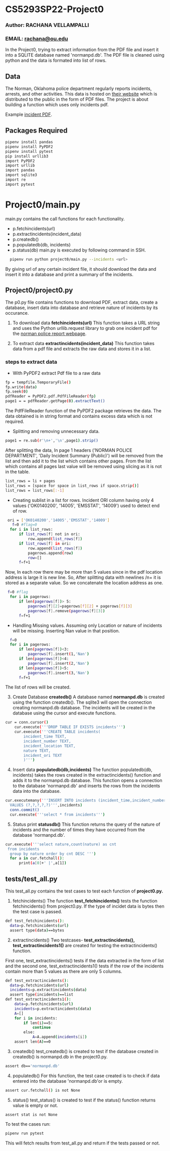 
# CS5293SP22-Project0
### Author: RACHANA VELLAMPALLI
### EMAIL: rachana@ou.edu

In the Project0, trying to extract information from the PDF file and insert it into a SQLITE database named 'normanpd.db'.
The PDF file is cleaned using python and the data is formated into list of rows.

## Data
The Norman, Oklahoma police department regularly reports incidents, arrests, and other activities. This data is hosted on [their website](https://www.normanok.gov/public-safety/police-department/crime-prevention-data/department-activity-reports) which is distributed to the public in the form of PDF files.
The project is about building a function which uses only incidents pdf.

Example [incident PDF](https://www.normanok.gov/sites/default/files/documents/2022-02/2022-02-01_daily_incident_summary.pdf).

## Packages Required 
```bash
pipenv install pandas
pipenv install PyPDF2    
pipenv install pytest  
pip install urllib3
import PyPDF2
import urllib
import pandas
import sqlite3
import re
import pytest
```
# Project0/main.py
main.py contains the call functions for each functionality.
 - p.fetchincidents(url)
 - p.extractincidents(incident_data)
 - p.createdb()
 - p.populatedb(db, incidents)
 - p.status(db)
 main.py is executed by following command in SSH.
 
```bash
  pipenv run python project0/main.py --incidents <url>
```
By giving url of any certain incident file, it should
 download the data and insert it into a database
  and print a summary of the incidents.
## Project0/project0.py 

The p0.py file contains functions to download PDF,
 extract data, create a database, insert data into database
  and retrieve nature of incidents by its occurance. 
  
1. To download data **fetchincidents(url)** 
This function takes a URL string and
 uses the Python urllib.request library to grab one incident
  pdf for the
   [norman police report webpage](https://www.normanok.gov/public-safety/police-department/crime-prevention-data/department-activity-reports).

2. To extract data **extractincidents(incident_data)** 
This function takes data from a pdf file and extracts the raw data
and stores it in a list.
 ### steps to extract data
  - With PyPDF2 extract Pdf file to a raw data
  ```bash
  fp = tempfile.TemporaryFile()
  fp.write(data)
  fp.seek(0)
  pdfReader = PyPDF2.pdf.PdfFileReader(fp)
  page1 = = pdfReader.getPage(0).extractText()
  ```
  The PdfFileReader function of the PyPDF2 package retrieves the data.
  The data obtained is in string format and contains excess data which
  is not required.
  - Splitting and removing unnecessary data. 
  ```bash
  page1 = re.sub(r'\n+','\n',page1).strip()
  ```
  After splitting the data, In page 1 headers ('NORMAN POLICE DEPARTMENT', 'Daily Incident Summary (Public)')
  will be removed from the list and then add it to the list which contains other pages.
  From the list which contains all pages last value will be removed using slicing as it is not in the table.
  ```bash
  list_rows = li + pages
  list_rows = [space for space in list_rows if space.strip()]
  list_rows = list_rows[:-1]
  ```
  - Creating sublist in a list for rows.
   Incident ORI column having only 4 values ('OK0140200',
  '14005', 'EMSSTAT', '14009') used to detect end of row.
   
  ```bash
   ori = ['OK0140200','14005','EMSSTAT','14009']
     f=0 #flag=0
    for i in list_rows:
        if list_rows[f] not in ori:
            row.append(list_rows[f])
        if list_rows[f] in ori:
            row.append(list_rows[f])
            pagerows.append(row)
            row=[]
        f=f+1
  ``` 
  Now, In each row there may be more than 5 values since in the pdf
  location address is large it is new line. So, After splitting data 
  with newlines /n+ it is stored as a separate value. So we concatenate 
  the location address as one.
  ```bash
   f=0 #flag
    for i in pagerows:
        if len(pagerows[f])> 5:
            pagerows[f][2]=pagerows[f][2] + pagerows[f][3]
            pagerows[f].remove(pagerows[f][3])    
        f=f+1
  ``` 
- Handling Missing values.
Assuming only Location or nature of incidents will be missing. Inserting
Nan value in that position.
```bash
  f=0
  for i in pagerows:
      if len(pagerows[f])<3:
          pagerows[f].insert(1,'Nan')
      if len(pagerows[f])<4:
          pagerows[f].insert(2,'Nan')
      if len(pagerows[f])<5:
          pagerows[f].insert(3,'Nan')
      f=f+1
```  
The list of rows will be created. 

3. Create Database **createdb()**
A database named **normanpd.db** is created using the function createdb().
The sqlite3 will open the connection creating normanpd.db database.
The incidents will be created in the database using the cursor and execute functions.
```bash
cur = conn.cursor()
    cur.execute('''DROP TABLE IF EXISTS incidents''')
    cur.execute('''CREATE TABLE incidents(
        incident_time TEXT,
        incident_number TEXT,
        incident_location TEXT,
        nature TEXT,
        incident_ori TEXT
        )''')
```
4. Insert data **populatedb(db,incidents)**
The function populatedb(db, incidents) takes the rows created in the extractincidents()
 function and adds it to the normanpd.db database.
 This function opens a connection to the database 'normanpd.db' and
  inserts the rows from the incidents data into the database.
  ```bash
  cur.executemany('''INSERT INTO incidents (incident_time,incident_number,incident_location,nature,incident_ori)
    VALUES (?,?,?,?,?)''',incidents)
    conn.commit()
    cur.execute('''select * from incidents''')
  ```
5. Status print **statusdb()**
  This function returns the query
   of the nature of incidents and the number of
  times they have occurred from the database 'normanpd.db'.
  ```bash
  cur.execute('''select nature,count(nature) as cnt
   from incidents
    group by nature order by cnt DESC ''')
    for a in cur.fetchall():
        print(a[0]+' |',a[1])
  ``` 
  ## tests/test_all.py
  This test_all.py contains the test cases to test each function of **project0.py.**
   1. fetchincidents()
  The function **test_fetchincidents()** tests the function fetchincidents() from project0.py.
  If the type of incidet data is bytes then the test case is passed.
  ```bash
  def test_fetchincidents():
    data=p.fetchincidents(url)
    assert type(data)==bytes
  ```
  2. extractincidents()
  Two testcases- **test_extractincidents(), test_extractincidents1()** are created
  for testing the extractincidents() function. 
  
  First one, test_extractincidents() tests if the data extracted in the form
  of list and the second one, test_extractincidents1() tests if the row of the 
  incidents contain more than 5 values as there are only 5 columns. 
  ```bash
  def test_extractincidents():
    data=p.fetchincidents(url)
    incidents=p.extractincidents(data)
    assert type(incidents)==list
  def test_extractincidents1():
      data=p.fetchincidents(url)
      incidents=p.extractincidents(data)
      A=[]
      for i in incidents:
          if len(i)==5:
              continue
          else:
              A=A.append(incidents[i])
      assert len(A)==0
  ```
3. createdb()
test_createdb() is created to test if the database created in createdb() 
is normanpd.db in the project0.py.
```bash
assert db=='normanpd.db'
```
4.  populatedb()
For this function, the test case created is to check if data 
entered into the database 'normanpd.db'or is empty.
```bash
assert cur.fetchall() is not None
```
5. status()
test_status() is created to test if the status() function returns value is 
empty or not.
```
assert stat is not None
```
To test the cases run:
```bash
pipenv run pytest
```
This will fetch results from test_all.py and return if the tests passed or not.  

